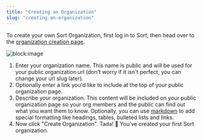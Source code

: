 ```yaml
---
title: "Creating an Organization"
slug: "creating-an-organization"
---
```

To create your own Sort Organization, first log in to Sort, then head over to the [organization creation page](https://sort.xyz/orgs/new).

![block:image](https://files.readme.io/90b4715-Screenshot_2024-04-11_at_2.12.02_PM.png)

1. Enter your organization name. This name is public and will be used for your public organization url (don't worry if it isn't perfect, you can change your url slug later).
2. Optionally enter a link you'd like to include at the top of your public organization page.
3. Describe your organization. This content will be included on your public organization page so your org members and the public can find out what you want them to know. Optionally, you can use [markdown](https://commonmark.org/help/) to add special formatting like headings, tables, bulleted lists and links.
4. Now click "Create Organization". Tada! 🎉 You've created your first Sort organization.
